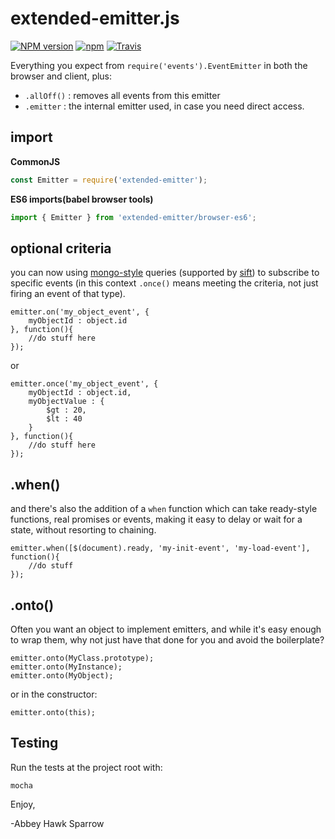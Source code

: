 extended-emitter.js
===================

[![NPM version](https://img.shields.io/npm/v/extended-emitter.svg)](https://www.npmjs.com/package/extended-emitter)
[![npm](https://img.shields.io/npm/dt/extended-emitter.svg)](https://www.npmjs.com/package/extended-emitter)
[![Travis](https://img.shields.io/travis/khrome/extended-emitter.svg)]()

Everything you expect from `require('events').EventEmitter` in both the browser and client, plus:

- `.allOff()` : removes all events from this emitter
- `.emitter` : the internal emitter used, in case you need direct access.

import
------
**CommonJS**
```javascript
const Emitter = require('extended-emitter');
```
**ES6 imports(babel browser tools)**
```javascript
import { Emitter } from 'extended-emitter/browser-es6';
```

optional criteria
-----------------
you can now using [mongo-style](https://docs.mongodb.com/manual/reference/operator/query/) queries (supported by [sift](https://www.npmjs.com/package/sift)) to subscribe to specific events (in this context `.once()` means meeting the criteria, not just firing an event of that type).

    emitter.on('my_object_event', {
        myObjectId : object.id
    }, function(){
        //do stuff here
    });

or

    emitter.once('my_object_event', {
        myObjectId : object.id,
        myObjectValue : {
        	$gt : 20,
        	$lt : 40
        }
    }, function(){
        //do stuff here
    });

.when()
-------

and there's also the addition of a `when` function which can take ready-style functions, real promises or events, making it easy to delay or wait for a state, without resorting to chaining.

    emitter.when([$(document).ready, 'my-init-event', 'my-load-event'], function(){
    	//do stuff
    });

.onto()
-------
Often you want an object to implement emitters, and while it's easy enough to wrap them, why not just have that done for you and avoid the boilerplate?

    emitter.onto(MyClass.prototype);
    emitter.onto(MyInstance);
    emitter.onto(MyObject);

or in the constructor:

	emitter.onto(this);

Testing
-------

Run the tests at the project root with:

    mocha

Enjoy,

-Abbey Hawk Sparrow

